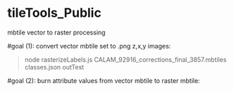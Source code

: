# tileTools_Public
mbtile vector to raster processing

#goal (1): convert vector mbtile set to .png z,x,y images:

> node rasterizeLabels.js CALAM_92916_corrections_final_3857.mbtiles classes.json outTest

#goal (2): burn attribute values from vector mbtile to raster mbtile:



